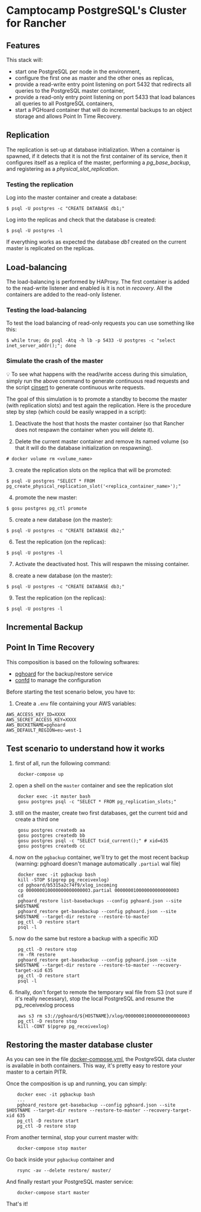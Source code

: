 # Camptocamp PostgreSQL's Cluster for Rancher

## Features

This stack will:

* start one PostgreSQL per node in the environment,
* configure the first one as master and the other ones as replicas,
* provide a read-write entry point listening on port 5432 that redirects all
queries to the PostgreSQL master container,
* provide a read-only entry point listening on port 5433 that load balances all
queries to all PostgreSQL containers,
* start a PGHoard container that will do incremental backups to an object
storage and allows Point In Time Recovery.

## Replication

The replication is set-up at database initialization. When a container is
spawned, if it detects that it is not the first container of its service, then
it configures itself as a replica of the master, performing a *pg_base_backup*,
and registering as a *physical_slot_replication*.

### Testing the replication

Log into the master container and create a database:
```
$ psql -U postgres -c "CREATE DATABASE db1;"
```

Log into the replicas and check that the database is created:
```
$ psql -U postgres -l
```

If everything works as expected the database *db1* created on the current master
is replicated on the replicas.

## Load-balancing

The load-balancing is performed by HAProxy.
The first container is added to the read-write listener and enabled is it is not
in *recovery*.
All the containers are added to the read-only listener.

### Testing the load-balancing

To test the load balancing of read-only requests you can use something like this:

```
$ while true; do psql -Atq -h lb -p 5433 -U postgres -c "select inet_server_addr();"; done
```

### Simulate the crash of the master

:bulb: To see what happens with the read/write access during this simulation,
simply run the above command to generate continuous read requests and the script
[cinsert](../scripts/cinsert.sh) to generate continuous write requests.

The goal of this simulation is to promote a standby to become the master (with
replication slots) and test again the replication. Here is the procedure step by
step (which could be easily wrapped in a script):

1. Deactivate the host that hosts the master container (so that Rancher does not
respawn the container when you will delete it).

2. Delete the current master container and remove its named volume (so that it
will do the database initialization on respawning).

```
# docker volume rm <volume_name>
```

3. create the replication slots on the replica that will be promoted:

```
$ psql -U postgres "SELECT * FROM pg_create_physical_replication_slot('<replica_container_name>');"
```

4. promote the new master:

```
$ gosu postgres pg_ctl promote
```

5. create a new database (on the master):

```
$ psql -U postgres -c "CREATE DATABASE db2;"
```

6. Test the replication (on the replicas):

```
$ psql -U postgres -l
```

7. Activate the deactivated host. This will respawn the missing container.

8. create a new database (on the master):

```
$ psql -U postgres -c "CREATE DATABASE db3;"
```

9. Test the replication (on the replicas):

```
$ psql -U postgres -l
```

## Incremental Backup

## Point In Time Recovery

This composition is based on the following softwares:

* [pghoard](https://github.com/ohmu/pghoard) for the backup/restore service
* [confd](https://github.com/kelseyhightower/confd) to manage the configuration

Before starting the test scenario below, you have to:

1. Create a `.env` file containing your AWS variables:

```
AWS_ACCESS_KEY_ID=XXXX
AWS_SECRET_ACCESS_KEY=XXXX
AWS_BUCKETNAME=pghoard
AWS_DEFAULT_REGION=eu-west-1
```

## Test scenario to understand how it works
 
1. first of all, run the following command:

        docker-compose up

2. open a shell on the `master` container and see the replication slot

        docker exec -it master bash
        gosu postgres psql -c "SELECT * FROM pg_replication_slots;"

3. still on the master, create two first databases, get the current txid and create a third one

        gosu postgres createdb aa
        gosu postgres createdb bb
        gosu postgres psql -c "SELECT txid_current();" # xid=635
        gosu postgres createdb cc

4. now on the `pgbackup` container, we'll try to get the most recent backup (warning: pghoard doesn't manage automatically `.partial` wal file)

        docker exec -it pgbackup bash
        kill -STOP $(pgrep pg_receivexlog)
        cd pghoard/b5315a2c74f9/xlog_incoming
        cp 000000010000000000000003.partial 000000010000000000000003
        cd
        pghoard_restore list-basebackups --config pghoard.json --site $HOSTNAME
        pghoard_restore get-basebackup --config pghoard.json --site $HOSTNAME --target-dir restore --restore-to-master
        pg_ctl -D restore start
        psql -l

5. now do the same but restore a backup with a specific XID

        pg_ctl -D restore stop
        rm -fR restore
        pghoard_restore get-basebackup --config pghoard.json --site $HOSTNAME --target-dir restore --restore-to-master --recovery-target-xid 635
        pg_ctl -D restore start
        psql -l


6. finally, don't forget to remote the temporary wal file from S3 (not sure if it's really necessary), stop the local PostgreSQL and resume the pg_receivexlog process

        aws s3 rm s3://pghoard/${HOSTNAME}/xlog/000000010000000000000003
        pg_ctl -D restore stop
        kill -CONT $(pgrep pg_receivexlog)

## Restoring the master database cluster

As you can see in the file [docker-compose.yml](docker-compose.yml), the
PostgreSQL data cluster is available in both containers. This way, it's pretty
easy to restore your master to a certain PITR.

Once the composition is up and running, you can simply:

        docker exec -it pgbackup bash
        ...
        pghoard_restore get-basebackup --config pghoard.json --site $HOSTNAME --target-dir restore --restore-to-master --recovery-target-xid 635
        pg_ctl -D restore start
        pg_ctl -D restore stop

From another terminal, stop your current master with:

        docker-compose stop master

Go back inside your `pgbackup` container and

        rsync -av --delete restore/ master/

And finally restart your PostgreSQL master service:

        docker-compose start master

That's it!
